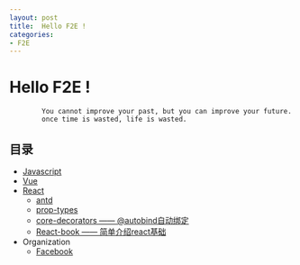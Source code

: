 ```yaml
---
layout: post
title:  Hello F2E !
categories:
- F2E
---
```


# Hello F2E !

            You cannot improve your past, but you can improve your future.
            once time is wasted, life is wasted.

## 目录
* [Javascript](./javascript)
* [Vue](./vue)
* [React](./react)
  * [antd](https://ant.design/docs/spec/introduce-cn)
  * [prop-types](https://github.com/facebook/prop-types)
  * [core-decorators —— @autobind自动绑定](https://github.com/jayphelps/core-decorators)
  * [React-book —— 简单介绍react基础](https://lijiahao8898.github.io/react-book/)
* Organization
  * [Facebook](https://github.com/facebook)
